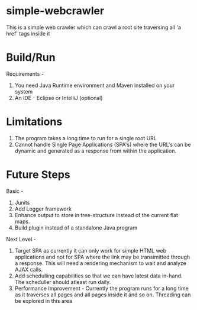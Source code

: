# simple-webcrawler
This is a simple web crawler which can crawl a root site traversing all 'a href' tags inside it

# Build/Run 
Requirements - 
1. You need Java Runtime environment and Maven installed on your system
2. An IDE - Eclipse or IntelliJ (optional)

# Limitations
1. The program takes a long time to run for a single root URL
2. Cannot handle Single Page Applications (SPA's) where the URL's can be dynamic and generated as a response from within the application.

# Future Steps
Basic -
1. Junits
2. Add Logger framework
3. Enhance output to store in tree-structure instead of the current flat maps.
3. Build plugin instead of a standalone Java program

Next Level -
1. Target SPA as currently it can only work for simple HTML web applications and not for SPA where the link may be transimitted through a response. This will need a rendering mechanism to wait and analyze AJAX calls.
2. Add schedulling capabilities so that we can have latest data in-hand. The scheduller should atleast run daily.
3. Performance Improvement - Currently the program runs for a long time as it traverses all pages and all pages inside it and so on. Threading can be explored in this area

